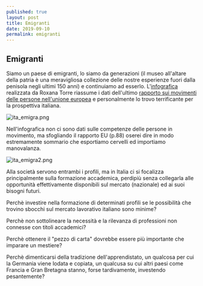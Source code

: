 ```yaml
---
published: true
layout: post
title: Emigranti
date: 2019-09-10
permalink: emigranti
---
```

## Emigranti

Siamo un paese di emigranti, lo siamo da generazioni (il museo all'altare della patria è una meravigliosa collezione delle nostre esperienze fuori dalla penisola negli ultimi 150 anni) e continuiamo ad esserlo.
L'[infografica](https://www.torre.nl/EUmoves/) realizzata da Roxana Torre riassume i dati dell'ultimo [rapporto sui movimenti delle persone nell'unione europea](https://ec.europa.eu/social/main.jsp?catId=738&langId=en&pubId=8174&furtherPubs=yes) e personalmente lo trovo terrificante per la prospettiva italiana.

![ita_emigra.png]({{site.baseurl}}/images/ita_emigra.png)

Nell'infografica non ci sono dati sulle competenze delle persone in movimento, ma sfogliando il rapporto EU (p.88) oserei dire in modo estremamente sommario che esportiamo cervelli ed importiamo manovalanza.

![ita_emigra2.png]({{site.baseurl}}/images/ita_emigra2.png)


Alla società servono entrambi i profili, ma in Italia ci si focalizza principalmente sulla formazione accademica, perdipiù senza collegarla alle opportunità effettivamente disponibili sul mercato (nazionale) ed ai suoi bisogni futuri. 

Perchè investire nella formazione di determinati profili se le possibilità che trovino sbocchi sul mercato lavorativo italiano sono minime? 

Perchè non sottolineare la necessità e la rilevanza di professioni non connesse con titoli accademici?

Perchè ottenere il "pezzo di carta" dovrebbe essere più importante che imparare un mestiere?

Perchè dimenticarsi della tradizione dell'apprendistato, un qualcosa per cui la Germania viene lodata e copiata, un qualcusa su cui altri paesi come Francia e Gran Bretagna stanno, forse tardivamente, investendo pesantemente? 

